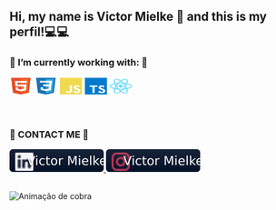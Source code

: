 ## Hi, my name is Victor Mielke 👋 and this is my perfil!💻💻

<h3>🌱 I’m currently working with: 🌱</h3>
<div>
  <img alt="html" height="30" width="40" src="./imgs/html5-original.svg">
  <img alt="css" height="30" width="40" src="./imgs/css3-original.svg">
  <img alt="Js" height="30" width="40" src="./imgs/javascript-plain.svg">
  <img alt="ts" height="30" width="40" src="./imgs/typescript-plain.svg">
  <img alt="react" height="30" width="40" src="./imgs/react-original.svg">
</div>

</br>
</br>

<h3> 📱 CONTACT ME 📱 </h3>

<div> 
  <a href="https://www.linkedin.com/in/victor-mielke/" target="_blank"><img alt="linkedin victor mielke" src="./imgs/in.svg"> </a>
  <a href="https://www.instagram.com/victor_mielke31/" target="_blank"><img alt="instagram victor mielke" src="./imgs/inst.svg"></a>
</div>

</br>

![ Animação de cobra ](https://github.com/vicemanu/vicemanu/blob/output/github-contribution-grid-snake.svg)